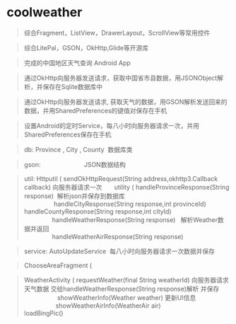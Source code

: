 # coolweather
> 综合Fragment，ListView，DrawerLayout，ScrollView等常用控件

> 综合LitePal，GSON，OkHttp,Glide等开源库

> 完成的中国地区天气查询 Android App

> 通过OkHttp向服务器发送请求，获取中国省市县数据，用JSONObject解析，并保存在Sqlite数据库中

> 通过OkHttp向服务器发送请求, 获取天气的数据，用GSON解析发送回来的数据，并用SharedPreferences的键值对保存在手机

> 设置Android的定时Service，每八小时向服务器请求一次，并用SharedPreferences保存在手机

> db: Province , City , County  数据库类

> gson:                         JSON数据结构

> util: Httputil (  sendOkHttpRequest(String address,okhttp3.Callback callback) 向服务器请求一次
>       utility (  handleProvinceResponse(String response)  解析json并保存到数据库</br>
                  handleCityResponse(String response,int provinceId)</br>
                  handleCountyResponse(String response,int cityId)</br>
                  handleWeatherResponse(String response)   解析Weather数据并返回</br>
                  handleWeatherAirResponse(String response)
                  
                   
> service: AutoUpdateService  每八小时向服务器请求一次数据并保存

> ChooseAreaFragment ( 

> WeatherActivity  ( requestWeather(final String weatherId) 向服务器请求天气数据 交给handleWeatherResponse(String response)解析 并保存</br>
>                    showWeatherInfo(Weather weather) 更新UI信息</br>
>                    showWeatherAirInfo(WeatherAir air)</br>
>                    loadBingPic()
                     
